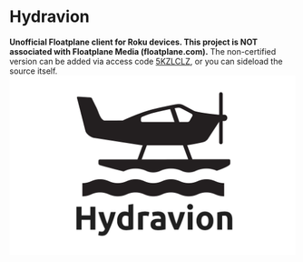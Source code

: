 # Hydravion
**Unofficial Floatplane client for Roku devices. This project is NOT associated with Floatplane Media (floatplane.com).**
The non-certified version can be added via access code [5KZLCLZ](https://my.roku.com/add/5KZLCLZ), or you can sideload the source itself.
![Hydravion](images/channel-poster.png)
